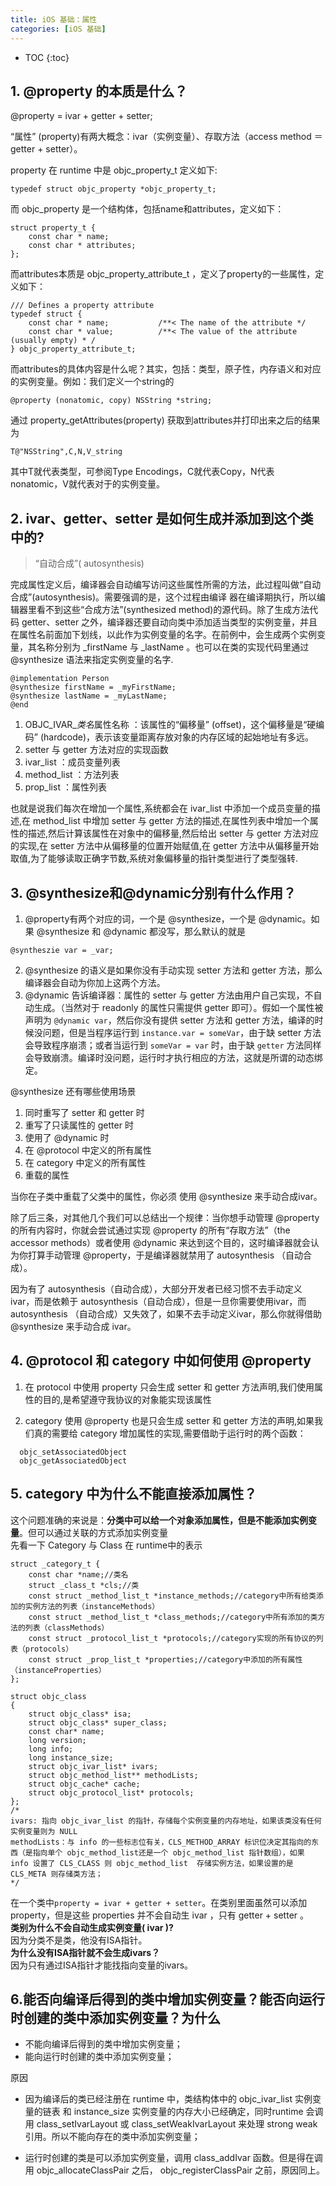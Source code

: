 ```yaml
---
title: iOS 基础：属性
categories: [iOS 基础]
---
```


- TOC
{:toc}

## 1. @property 的本质是什么？
@property = ivar + getter + setter;  

“属性” (property)有两大概念：ivar（实例变量）、存取方法（access method ＝ getter + setter）。

property 在 runtime 中是 objc_property_t 定义如下:

```
typedef struct objc_property *objc_property_t;
```

而 objc_property 是一个结构体，包括name和attributes，定义如下：

```
struct property_t {
    const char * name;
    const char * attributes;
};
```

而attributes本质是 objc_property_attribute_t ，定义了property的一些属性，定义如下：

```
/// Defines a property attribute
typedef struct {
    const char * name;           /**< The name of the attribute */
    const char * value;          /**< The value of the attribute (usually empty) * /
} objc_property_attribute_t;
```

而attributes的具体内容是什么呢？其实，包括：类型，原子性，内存语义和对应的实例变量。例如：我们定义一个string的

```
@property (nonatomic, copy) NSString *string;
```
通过  property_getAttributes(property)  获取到attributes并打印出来之后的结果为

```
T@"NSString",C,N,V_string
```

其中T就代表类型，可参阅Type Encodings，C就代表Copy，N代表nonatomic，V就代表对于的实例变量。

## 2. ivar、getter、setter 是如何生成并添加到这个类中的?
> “自动合成”( autosynthesis)

完成属性定义后，编译器会自动编写访问这些属性所需的方法，此过程叫做“自动合成”(autosynthesis)。需要强调的是，这个过程由编译 器在编译期执行，所以编辑器里看不到这些“合成方法”(synthesized method)的源代码。除了生成方法代码 getter、setter 之外，编译器还要自动向类中添加适当类型的实例变量，并且在属性名前面加下划线，以此作为实例变量的名字。在前例中，会生成两个实例变量，其名称分别为  \_firstName  与  \_lastName 。也可以在类的实现代码里通过  @synthesize  语法来指定实例变量的名字.

```
@implementation Person
@synthesize firstName = _myFirstName;
@synthesize lastName = _myLastName;
@end

```


1. OBJC_IVAR_$类名$属性名称 ：该属性的“偏移量” (offset)，这个偏移量是“硬编码” (hardcode)，表示该变量距离存放对象的内存区域的起始地址有多远。
2. setter 与 getter 方法对应的实现函数
3. ivar_list ：成员变量列表
4. method_list ：方法列表
5. prop_list ：属性列表

也就是说我们每次在增加一个属性,系统都会在 ivar_list 中添加一个成员变量的描述,在 method_list 中增加 setter 与 getter 方法的描述,在属性列表中增加一个属性的描述,然后计算该属性在对象中的偏移量,然后给出 setter 与 getter 方法对应的实现,在 setter 方法中从偏移量的位置开始赋值,在 getter 方法中从偏移量开始取值,为了能够读取正确字节数,系统对象偏移量的指针类型进行了类型强转.


## 3. @synthesize和@dynamic分别有什么作用？

1. @property有两个对应的词，一个是 @synthesize，一个是 @dynamic。如果  @synthesize 和  @dynamic 都没写，那么默认的就是
  ```
  @syntheszie var = _var;
  ```
2.  @synthesize  的语义是如果你没有手动实现  setter  方法和  getter  方法，那么编译器会自动为你加上这两个方法。
3.  @dynamic  告诉编译器：属性的 setter 与 getter 方法由用户自己实现，不自动生成。（当然对于  readonly  的属性只需提供  getter  即可）。假如一个属性被声明为 `@dynamic var`，然后你没有提供  setter 方法和  getter  方法，编译的时候没问题，但是当程序运行到 `instance.var = someVar`，由于缺  setter  方法会导致程序崩溃；或者当运行到 `someVar = var` 时，由于缺 `getter` 方法同样会导致崩溃。编译时没问题，运行时才执行相应的方法，这就是所谓的动态绑定。

 @synthesize 还有哪些使用场景
1. 同时重写了  setter  和  getter  时
2. 重写了只读属性的  getter  时
3. 使用了  @dynamic  时
4. 在  @protocol  中定义的所有属性
5. 在  category  中定义的所有属性
6. 重载的属性  

当你在子类中重载了父类中的属性，你必须 使用  @synthesize  来手动合成ivar。  

除了后三条，对其他几个我们可以总结出一个规律：当你想手动管理  @property  的所有内容时，你就会尝试通过实现  @property  的所有“存取方法”（the accessor methods）或者使用  @dynamic  来达到这个目的，这时编译器就会认为你打算手动管理 @property，于是编译器就禁用了 autosynthesis （自动合成）。

因为有了 autosynthesis（自动合成），大部分开发者已经习惯不去手动定义ivar，而是依赖于 autosynthesis（自动合成），但是一旦你需要使用ivar，而 autosynthesis （自动合成）又失效了，如果不去手动定义ivar，那么你就得借助  @synthesize 来手动合成 ivar。


## 4.  @protocol  和 category 中如何使用  @property
1. 在  protocol  中使用  property  只会生成  setter  和  getter  方法声明,我们使用属性的目的,是希望遵守我协议的对象能实现该属性

2. category 使用  @property  也是只会生成  setter  和  getter  方法的声明,如果我们真的需要给 category 增加属性的实现,需要借助于运行时的两个函数：
  ```
	objc_setAssociatedObject
	objc_getAssociatedObject
  ```

## 5. category 中为什么不能直接添加属性？
这个问题准确的来说是：**分类中可以给一个对象添加属性，但是不能添加实例变量**。但可以通过关联的方式添加实例变量  
先看一下 Category 与 Class 在 runtime中的表示

```
struct _category_t {  
    const char *name;//类名  
    struct _class_t *cls;//类  
    const struct _method_list_t *instance_methods;//category中所有给类添加的实例方法的列表（instanceMethods）
    const struct _method_list_t *class_methods;//category中所有添加的类方法的列表（classMethods）
    const struct _protocol_list_t *protocols;//category实现的所有协议的列表（protocols）
    const struct _prop_list_t *properties;//category中添加的所有属性（instanceProperties）
};
```

```
struct objc_class
{
    struct objc_class* isa;
    struct objc_class* super_class;
    const char* name;
    long version;
    long info;
    long instance_size;
    struct objc_ivar_list* ivars;
    struct objc_method_list** methodLists;
    struct objc_cache* cache;
    struct objc_protocol_list* protocols;
};
/*
ivars: 指向 objc_ivar_list 的指针，存储每个实例变量的内存地址，如果该类没有任何实例变量则为 NULL
methodLists：与 info 的一些标志位有关，CLS_METHOD_ARRAY 标识位决定其指向的东西（是指向单个 objc_method_list还是一个 objc_method_list 指针数组），如果 info 设置了 CLS_CLASS 则 objc_method_list  存储实例方法，如果设置的是 CLS_META 则存储类方法；
*/
```
在一个类中`property = ivar + getter + setter`。在类别里面虽然可以添加 property，但是这些 properties 并不会自动生 ivar ，只有  getter + setter 。  
**类别为什么不会自动生成实例变量( ivar )?**  
因为分类不是类，他没有ISA指针。  
**为什么没有ISA指针就不会生成ivars？**  
因为只有通过ISA指针才能找指向变量的ivars。

## 6.能否向编译后得到的类中增加实例变量？能否向运行时创建的类中添加实例变量？为什么

- 不能向编译后得到的类中增加实例变量；
- 能向运行时创建的类中添加实例变量；

原因

- 因为编译后的类已经注册在 runtime 中，类结构体中的  objc_ivar_list  实例变量的链表 和  instance_size  实例变量的内存大小已经确定，同时runtime 会调用  class_setIvarLayout  或  class_setWeakIvarLayout 来处理 strong weak 引用。所以不能向存在的类中添加实例变量；

- 运行时创建的类是可以添加实例变量，调用 class_addIvar 函数。但是得在调用  objc_allocateClassPair  之后， objc_registerClassPair  之前，原因同上。
